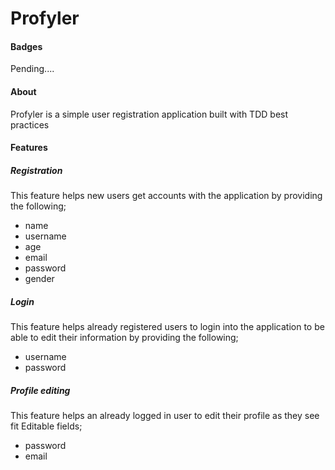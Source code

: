 # Profyler
#### Badges
Pending....
#### About
Profyler is a simple user registration application built with TDD best practices
#### Features
##### Registration
This feature helps new users get accounts with the application by providing the following;
- name
- username
- age
- email
- password
- gender
##### Login
This feature helps already registered users to login into the application to be able to edit their information by providing the following;
- username
- password
##### Profile editing
This feature helps an already logged in user to edit their profile as they see fit
Editable fields;
- password
- email
